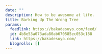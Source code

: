 ```yaml
---
date: ""
description: How to be awesome at life.
title: Barking Up The Wrong Tree
params:
  feedlink: https://bakadesuyo.com/feed/
  id: 4b8e53a073ada80ab670585ec053c188
  link: https://bakadesuyo.com/
  blogrolls: []
---
```

